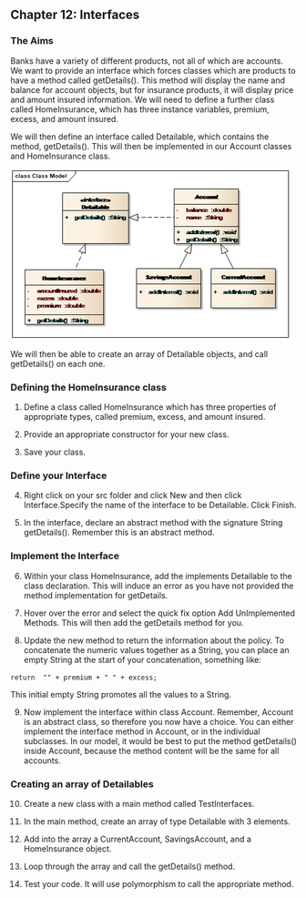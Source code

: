 ## Chapter 12: Interfaces

### The Aims

Banks have a variety of different products, not all of which are accounts. We want to provide an interface which forces classes which are products to have a method called getDetails(). This method will display the name and balance for account objects, but for insurance products, it will display price and amount insured information. We will need to define a further class called HomeInsurance, which has three instance variables, premium, excess, and amount insured.

We will then define an interface called Detailable, which contains the method, getDetails(). This will then be implemented in our Account classes and HomeInsurance class.

![class3](images/class3.png)

We will then be able to create an array of Detailable objects, and call getDetails() on each one.

### Defining the HomeInsurance class

1.	Define a class called HomeInsurance which has three properties of appropriate types, called premium, excess, and amount insured.

2.	Provide an appropriate constructor for your new class.

3.	Save your class.

### Define your Interface

4.	Right click on your src folder and click New and then click Interface.Specify the name of the interface to be Detailable. Click Finish.

5.	In the interface, declare an abstract method with the signature String getDetails(). Remember this is an abstract method.

### Implement the Interface

6.	Within your class HomeInsurance, add the implements Detailable to the class declaration. This will induce an error as you have not provided the method implementation for getDetails.

7.	Hover over the error and select the quick fix option Add UnImplemented Methods. This will then add the getDetails method for you. 

8.	Update the new method to return the information about the policy. To concatenate the numeric values together as a String, you can place an empty String at the start of your concatenation, something like:

```
return  "" + premium + " " + excess;
```

This initial empty String promotes all the values to a String.

9.	Now implement the interface within class Account. Remember, Account is an abstract class, so therefore you now have a choice. You can either implement the interface method in Account, or in the individual subclasses. In our model, it would be best to put the method getDetails() inside Account, because the method content will be the same for all accounts.

### Creating an array of Detailables

10.	Create a new class with a main method called TestInterfaces.

11.	In the main method, create an array of type Detailable with 3 elements.

12.	Add into the array a CurrentAccount, SavingsAccount, and a HomeInsurance object.

13.	Loop through the array and call the getDetails() method.

14.	Test your code. It will use polymorphism to call the appropriate method.


